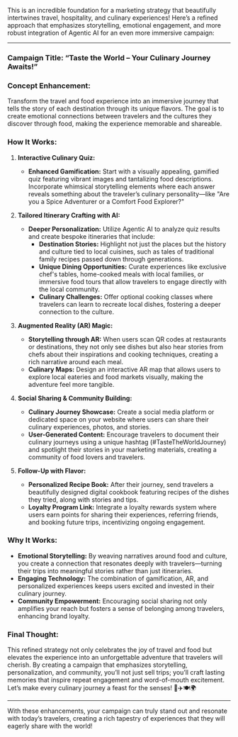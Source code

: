 This is an incredible foundation for a marketing strategy that beautifully intertwines travel, hospitality, and culinary experiences! Here’s a refined approach that emphasizes storytelling, emotional engagement, and more robust integration of Agentic AI for an even more immersive campaign:

---

### **Campaign Title: “Taste the World – Your Culinary Journey Awaits!”**

### Concept Enhancement:
Transform the travel and food experience into an immersive journey that tells the story of each destination through its unique flavors. The goal is to create emotional connections between travelers and the cultures they discover through food, making the experience memorable and shareable.

### How It Works:
1. **Interactive Culinary Quiz:** 
   - **Enhanced Gamification:** Start with a visually appealing, gamified quiz featuring vibrant images and tantalizing food descriptions. Incorporate whimsical storytelling elements where each answer reveals something about the traveler’s culinary personality—like "Are you a Spice Adventurer or a Comfort Food Explorer?"
  
2. **Tailored Itinerary Crafting with AI:**
   - **Deeper Personalization:** Utilize Agentic AI to analyze quiz results and create bespoke itineraries that include:
     - **Destination Stories:** Highlight not just the places but the history and culture tied to local cuisines, such as tales of traditional family recipes passed down through generations.
     - **Unique Dining Opportunities:** Curate experiences like exclusive chef's tables, home-cooked meals with local families, or immersive food tours that allow travelers to engage directly with the local community.
     - **Culinary Challenges:** Offer optional cooking classes where travelers can learn to recreate local dishes, fostering a deeper connection to the culture.

3. **Augmented Reality (AR) Magic:**
   - **Storytelling through AR:** When users scan QR codes at restaurants or destinations, they not only see dishes but also hear stories from chefs about their inspirations and cooking techniques, creating a rich narrative around each meal.
   - **Culinary Maps:** Design an interactive AR map that allows users to explore local eateries and food markets visually, making the adventure feel more tangible.

4. **Social Sharing & Community Building:**
   - **Culinary Journey Showcase:** Create a social media platform or dedicated space on your website where users can share their culinary experiences, photos, and stories. 
   - **User-Generated Content:** Encourage travelers to document their culinary journeys using a unique hashtag (#TasteTheWorldJourney) and spotlight their stories in your marketing materials, creating a community of food lovers and travelers.

5. **Follow-Up with Flavor:**
   - **Personalized Recipe Book:** After their journey, send travelers a beautifully designed digital cookbook featuring recipes of the dishes they tried, along with stories and tips. 
   - **Loyalty Program Link:** Integrate a loyalty rewards system where users earn points for sharing their experiences, referring friends, and booking future trips, incentivizing ongoing engagement.

### Why It Works:
- **Emotional Storytelling:** By weaving narratives around food and culture, you create a connection that resonates deeply with travelers—turning their trips into meaningful stories rather than just itineraries.
- **Engaging Technology:** The combination of gamification, AR, and personalized experiences keeps users excited and invested in their culinary journey.
- **Community Empowerment:** Encouraging social sharing not only amplifies your reach but fosters a sense of belonging among travelers, enhancing brand loyalty.

### Final Thought:
This refined strategy not only celebrates the joy of travel and food but elevates the experience into an unforgettable adventure that travelers will cherish. By creating a campaign that emphasizes storytelling, personalization, and community, you’ll not just sell trips; you’ll craft lasting memories that inspire repeat engagement and word-of-mouth excitement. Let’s make every culinary journey a feast for the senses! 🎉✈️🍽️🌍

--- 

With these enhancements, your campaign can truly stand out and resonate with today’s travelers, creating a rich tapestry of experiences that they will eagerly share with the world!